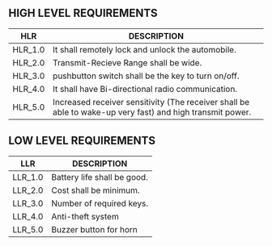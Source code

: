 ## HIGH LEVEL REQUIREMENTS
HLR     | DESCRIPTION
--------|-----------------------
HLR_1.0 |It shall remotely lock and unlock the automobile.
HLR_2.0 |Transmit-Recieve Range shall be wide.
HLR_3.0 |pushbutton switch shall be the key to turn on/off.
HLR_4.0 |It shall have Bi-directional radio communication.
HLR_5.0 |Increased receiver sensitivity (The receiver shall be able to wake-up very fast) and high transmit power.

   


## LOW LEVEL REQUIREMENTS
LLR     | DESCRIPTION
--------|-----------------------
LLR_1.0 |Battery life shall be good.
LLR_2.0 |Cost shall be minimum.
LLR_3.0 |Number of required keys.
LLR_4.0 |Anti-theft system
LLR_5.0 |Buzzer button for horn

